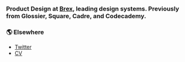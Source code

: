 ### Product Design at [Brex](https://brex.com), leading design systems. Previously from Glossier, Square, Cadre, and Codecademy.

### 🌎 Elsewhere
- [Twitter](https://twitter.com/majouji)
- [CV](https://read.cv/ramy)

